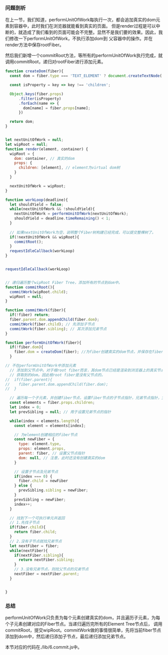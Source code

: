 ### 问题剖析
在上一节，我们知道，performUnitOfWork每执行一次，都会追加真实的dom元素到容器中，此时我们在浏览器就能看到真实的页面。
但是render过程是可以中断的，就造成了我们看到的页面可能会不完整。显然不是我们要的效果。因此，我们修改一下performUnitOfWork，不执行添加dom到
父容器中的操作。并在render方法中保存rootFiber。

然后我们新增一个commitRoot方法，等所有的performUnitOfWork执行完成，就调用commitRoot，递归对rootFiber进行添加元素。
```jsx harmony
function createDom(fiber){
  const dom = fiber.type === 'TEXT_ELEMENT' ? document.createTextNode('') : document.createElement(fiber.type);

  const isProperty = key => key !== 'children';

  Object.keys(fiber.props)
      .filter(isProperty)
      .forEach(name => {
        dom[name] = fiber.props[name];
      })

  return dom;
}


let nextUnitOfWork = null;
let wipRoot = null;
function render(element, container) {
  wipRoot = {
    dom: container, // 真实的dom
    props: {
      children: [element], // element为virtual dom树
    }
  }

  nextUnitOfWork = wipRoot;
}

function workLoop(deadline){
  let shouldYield = false;
  while(nextUnitOfWork && !shouldYield){
    nextUnitOfWork = performUnitOfWork(nextUnitOfWork);
    shouldYield = deadline.timeRemaining() < 1;
  }
  
  // 如果nextUnitOfWork为空，说明整个Fiber树构建已经完成，可以提交整棵树了。
  if(!nextUnitOfWork && wipRoot){
    commitRoot();
  }
  requestIdleCallback(workLoop)
}


requestIdleCallback(workLoop)


// 递归遍历整个wipRoot Fiber Tree，添加所有的节点到dom中。
function commitRoot(){
  commitWork(wipRoot.child);
  wipRoot = null;
}

function commitWork(fiber){
  if(!fiber) return;
  fiber.parent.dom.appendChild(fiber.dom);
  commitWork(fiber.child); // 先添加子节点
  commitWork(fiber.sibling); // 其次添加兄弟节点
}

function performUnitOfWork(fiber){
  if(!fiber.dom){
    fiber.dom = createDom(fiber); //为fiber创建真实的dom节点，并保存在fiber.dom属性中。
  }

// 不在performUnitOfWork中添加元素
  // 添加到父节点中。对于根root fiber而言，其dom节点已经是渲染到浏览器上的真实节点，也就是通过document.getElementById('root')
  // 获取到的dom。因此根root fiber是没有父节点的。
//  if(fiber.parent){
//    fiber.parent.dom.appendChild(fiber.dom);
//  }

  // 遍历每一个子元素，并创建fiber节点，设置fiber节点的子节点指针，兄弟节点指针，父节点三个指针。
  const elements = fiber.props.children;
  let index = 0;
  let prevSibling = null; // 用于设置兄弟节点的指针

  while(index < elements.length){
    const element = elements[index];

    // 为element创建相应的fiber节点
    const newFiber = {
      type: element.type,
      props: element.props,
      parent: fiber, // 设置父节点指针
      dom: null, // 注意，此时还没有创建真实的dom
    }

    // 设置子节点及兄弟节点
    if(index === 0) {
      fiber.child = newFiber
    } else {
      prevSibling.sibling = newFiber;
    }
    prevSibling = newFiber;
    index++;
  }

  // 找到下一个可执行单元并返回
  // 1.先找子节点
  if(fiber.child){
    return fiber.child;
  }
  // 2.没有子节点就找兄弟节点
  let nextFiber = fiber;
  while(nextFiber){
    if(nextFiber.sibling){
      return nextFiber.sibling;
    }
    // 3.没有兄弟节点，则找父节点的兄弟节点
    nextFiber = nextFiber.parent;
  }


}
```

### 总结
performUnitOfWork只负责为每个元素创建真实的dom，并且遍历子元素，为每个子元素创建对应的Fiber节点。当递归遍历完所有的Element Tree节点后，
调用commitRoot，提交wipRoot。commitWork做的事情很简单，先将当前fiber节点添加到dom中，然后递归添加子节点，最后递归添加兄弟节点。

本节对应的代码在./lib/6.commit.js中。
